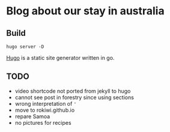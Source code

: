 # Blog about our stay in australia

## Build

`hugo server -D`

[Hugo](https://gohugo.io/) is a static site generator written in go.

## TODO

* video shortcode not ported from jekyll to hugo
* cannot see post in forestry since using sections
* wrong interpretation of `'`
* move to rokiwi.github.io
* repare Samoa
* no pictures for recipes